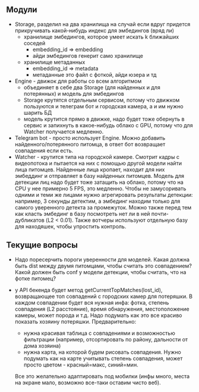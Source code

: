 ## Модули
* Storage, разделил на два хранилища на случай если вдруг придется прикручивать какой-нибудь индекс для эмбедингов (вряд ли)
    * хранилище эмбедингов, которое умеет искать k ближайших соседей
        *  embedding_id => embedding
        * айди эмбедингов генерит само хранилище
    * хранилище метаданных
        * embedding_id => metadata
        * метаданные это файл с фоткой, айди юзера и тд
* Engine - движок для работы со всем алгоритмом
    * объединяет в себе два Storage (для найденных и для потерянных) и модель для эмбедингов
    * Storage крутятся отдельным сервисом, потому что движком пользуются и
    телеграм бот и городская камера, а и им нужно шарить БД
    * модель крутится прямо в движке, надо будет тоже обернуть в сервис и запихнуть в какое-нибудь облако с GPU,
    потому что для Watcher получается медленно.
* Telegram bot - просто использует Engine. Можно добавить найденного/потерянного питомца, в ответ бот возвращает совпадения если есть.
* Watcher - крутится типа на городской камере. Смотрит кадры с видеопотока и пытается на них
  с помощью другой модели найти лица питомцев. Найденные лица кропает, находит для них эмбеддинг и отправляет в базу найденных питомцев. Модель для детекции лиц надо будет тоже затащить на облако, потому что на CPU у нее примерно 5 FPS, это медленно. Чтобы не замусоривать одними и теми же лицами
  нужно агрегировать результаты детекции: например, 3 секунды детектим, а эмбединг находим только для самого уверенного детекта за промежуток.
  Можно также перед тем как класть эмбединг в базу посмотреть нет ли в ней почти-дубликатов (L2 < 0.01).
  Также вотчеры используют отдельную базу для находяшек, чтобы упростить контроль.

## Текущие вопросы
* Надо поресерчить пороги уверенности для моделей. Какая должна быть dist между двумя питомцами,
  чтобы считать это совпадением? Какой должен быть conf у модели детекции, чтобы считать, что на фотке питомец?
* у API бекенда будет метод getCurrentTopMatches(lost_id), возвращающее топ совпадений с городских камер для
  потеряшки. В каждом совпадении будет вся нужная инфа: фотка, степень совпадения (L2 расстояние),
  время обнаружения, местоположение камеры, может порода и т.д. Надо подумать как это все красиво показать хозяину потеряшки.
  Предварительно:
    * нужна красивая таблица с совпадениями и возможностью фильтрации (например, отсортировать по району, дальности от дома хозяина)
    * нужна карта, на которой будем рисовать совпадения. Нужно подумать как на карте учитывать степень совпадения, может просто цветом - красный=макс, синий=мин.

  Все это желательно адаптировать под мобилки (инфы много, места на экране мало, возможно все-таки оставим чисто веб).
